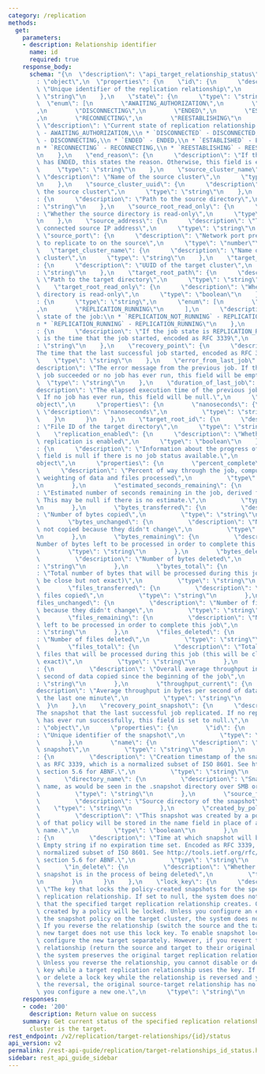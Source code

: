 ```yaml
---
category: /replication
methods:
  get:
    parameters:
    - description: Relationship identifier
      name: id
      required: true
    response_body:
      schema: "{\n  \"description\": \"api_target_relationship_status\",\n  \"type\"\
        : \"object\",\n  \"properties\": {\n    \"id\": {\n      \"description\":\
        \ \"Unique identifier of the replication relationship\",\n      \"type\":\
        \ \"string\"\n    },\n    \"state\": {\n      \"type\": \"string\",\n    \
        \  \"enum\": [\n        \"AWAITING_AUTHORIZATION\",\n        \"DISCONNECTED\"\
        ,\n        \"DISCONNECTING\",\n        \"ENDED\",\n        \"ESTABLISHED\"\
        ,\n        \"RECONNECTING\",\n        \"REESTABLISHING\"\n      ],\n     \
        \ \"description\": \"Current state of replication relationship:\\n * `AWAITING_AUTHORIZATION`\
        \ - AWAITING_AUTHORIZATION,\\n * `DISCONNECTED` - DISCONNECTED,\\n * `DISCONNECTING`\
        \ - DISCONNECTING,\\n * `ENDED` - ENDED,\\n * `ESTABLISHED` - ESTABLISHED,\\\
        n * `RECONNECTING` - RECONNECTING,\\n * `REESTABLISHING` - REESTABLISHING\"\
        \n    },\n    \"end_reason\": {\n      \"description\": \"If the relationship\
        \ has ENDED, this states the reason. Otherwise, this field is empty\",\n \
        \     \"type\": \"string\"\n    },\n    \"source_cluster_name\": {\n     \
        \ \"description\": \"Name of the source cluster\",\n      \"type\": \"string\"\
        \n    },\n    \"source_cluster_uuid\": {\n      \"description\": \"UUID of\
        \ the source cluster\",\n      \"type\": \"string\"\n    },\n    \"source_root_path\"\
        : {\n      \"description\": \"Path to the source directory\",\n      \"type\"\
        : \"string\"\n    },\n    \"source_root_read_only\": {\n      \"description\"\
        : \"Whether the source directory is read-only\",\n      \"type\": \"boolean\"\
        \n    },\n    \"source_address\": {\n      \"description\": \"The previously\
        \ connected source IP address\",\n      \"type\": \"string\"\n    },\n   \
        \ \"source_port\": {\n      \"description\": \"Network port previously used\
        \ to replicate to on the source\",\n      \"type\": \"number\"\n    },\n \
        \   \"target_cluster_name\": {\n      \"description\": \"Name of the target\
        \ cluster\",\n      \"type\": \"string\"\n    },\n    \"target_cluster_uuid\"\
        : {\n      \"description\": \"UUID of the target cluster\",\n      \"type\"\
        : \"string\"\n    },\n    \"target_root_path\": {\n      \"description\":\
        \ \"Path to the target directory\",\n      \"type\": \"string\"\n    },\n\
        \    \"target_root_read_only\": {\n      \"description\": \"Whether the target\
        \ directory is read-only\",\n      \"type\": \"boolean\"\n    },\n    \"job_state\"\
        : {\n      \"type\": \"string\",\n      \"enum\": [\n        \"REPLICATION_NOT_RUNNING\"\
        ,\n        \"REPLICATION_RUNNING\"\n      ],\n      \"description\": \"Current\
        \ state of the job:\\n * `REPLICATION_NOT_RUNNING` - REPLICATION_NOT_RUNNING,\\\
        n * `REPLICATION_RUNNING` - REPLICATION_RUNNING\"\n    },\n    \"job_start_time\"\
        : {\n      \"description\": \"If the job state is REPLICATION_RUNNING, this\
        \ is the time that the job started, encoded as RFC 3339\",\n      \"type\"\
        : \"string\"\n    },\n    \"recovery_point\": {\n      \"description\": \"\
        The time that the last successful job started, encoded as RFC 3339\",\n  \
        \    \"type\": \"string\"\n    },\n    \"error_from_last_job\": {\n      \"\
        description\": \"The error message from the previous job. If the previous\
        \ job succeeded or no job has ever run, this field will be empty\",\n    \
        \  \"type\": \"string\"\n    },\n    \"duration_of_last_job\": {\n      \"\
        description\": \"The elapsed execution time of the previous job, in nanoseconds.\
        \ If no job has ever run, this field will be null.\",\n      \"type\": \"\
        object\",\n      \"properties\": {\n        \"nanoseconds\": {\n         \
        \ \"description\": \"nanoseconds\",\n          \"type\": \"string\"\n    \
        \    }\n      }\n    },\n    \"target_root_id\": {\n      \"description\"\
        : \"File ID of the target directory\",\n      \"type\": \"string\"\n    },\n\
        \    \"replication_enabled\": {\n      \"description\": \"Whether automatic\
        \ replication is enabled\",\n      \"type\": \"boolean\"\n    },\n    \"replication_job_status\"\
        : {\n      \"description\": \"Information about the progress of a job. This\
        \ field is null if there is no job status available.\",\n      \"type\": \"\
        object\",\n      \"properties\": {\n        \"percent_complete\": {\n    \
        \      \"description\": \"Percent of way through the job, computed from a\
        \ weighting of data and files processed\",\n          \"type\": \"number\"\
        \n        },\n        \"estimated_seconds_remaining\": {\n          \"description\"\
        : \"Estimated number of seconds remaining in the job, derived from percent_complete.\
        \ This may be null if there is no estimate.\",\n          \"type\": \"string\"\
        \n        },\n        \"bytes_transferred\": {\n          \"description\"\
        : \"Number of bytes copied\",\n          \"type\": \"string\"\n        },\n\
        \        \"bytes_unchanged\": {\n          \"description\": \"Number of bytes\
        \ not copied because they didn't change\",\n          \"type\": \"string\"\
        \n        },\n        \"bytes_remaining\": {\n          \"description\": \"\
        Number of bytes left to be processed in order to complete this job\",\n  \
        \        \"type\": \"string\"\n        },\n        \"bytes_deleted\": {\n\
        \          \"description\": \"Number of bytes deleted\",\n          \"type\"\
        : \"string\"\n        },\n        \"bytes_total\": {\n          \"description\"\
        : \"Total number of bytes that will be processed during this job (this will\
        \ be close but not exact)\",\n          \"type\": \"string\"\n        },\n\
        \        \"files_transferred\": {\n          \"description\": \"Number of\
        \ files copied\",\n          \"type\": \"string\"\n        },\n        \"\
        files_unchanged\": {\n          \"description\": \"Number of files not copied\
        \ because they didn't change\",\n          \"type\": \"string\"\n        },\n\
        \        \"files_remaining\": {\n          \"description\": \"Number of files\
        \ left to be processed in order to complete this job\",\n          \"type\"\
        : \"string\"\n        },\n        \"files_deleted\": {\n          \"description\"\
        : \"Number of files deleted\",\n          \"type\": \"string\"\n        },\n\
        \        \"files_total\": {\n          \"description\": \"Total number of\
        \ files that will be processed during this job (this will be close but not\
        \ exact)\",\n          \"type\": \"string\"\n        },\n        \"throughput_overall\"\
        : {\n          \"description\": \"Overall average throughput in bytes per\
        \ second of data copied since the beginning of the job\",\n          \"type\"\
        : \"string\"\n        },\n        \"throughput_current\": {\n          \"\
        description\": \"Average throughput in bytes per second of data copied in\
        \ the last one minute\",\n          \"type\": \"string\"\n        }\n    \
        \  }\n    },\n    \"recovery_point_snapshot\": {\n      \"description\": \"\
        The snapshot that the last successful job replicated. If no replication job\
        \ has ever run successfully, this field is set to null.\",\n      \"type\"\
        : \"object\",\n      \"properties\": {\n        \"id\": {\n          \"description\"\
        : \"Unique identifier of the snapshot\",\n          \"type\": \"number\"\n\
        \        },\n        \"name\": {\n          \"description\": \"Name of the\
        \ snapshot\",\n          \"type\": \"string\"\n        },\n        \"timestamp\"\
        : {\n          \"description\": \"Creation timestamp of the snapshot, encoded\
        \ as RFC 3339, which is a normalized subset of ISO 8601. See http://tools.ietf.org/rfc/rfc3339.txt,\
        \ section 5.6 for ABNF.\",\n          \"type\": \"string\"\n        },\n \
        \       \"directory_name\": {\n          \"description\": \"Snapshot directory\
        \ name, as would be seen in the .snapshot directory over SMB or NFS.\",\n\
        \          \"type\": \"string\"\n        },\n        \"source_file_id\": {\n\
        \          \"description\": \"Source directory of the snapshot\",\n      \
        \    \"type\": \"string\"\n        },\n        \"created_by_policy\": {\n\
        \          \"description\": \"This snapshot was created by a policy. The name\
        \ of that policy will be stored in the name field in place of a user-defined\
        \ name.\",\n          \"type\": \"boolean\"\n        },\n        \"expiration\"\
        : {\n          \"description\": \"Time at which snapshot will be expired.\
        \ Empty string if no expiration time set. Encoded as RFC 3339, which is a\
        \ normalized subset of ISO 8601. See http://tools.ietf.org/rfc/rfc3339.txt,\
        \ section 5.6 for ABNF.\",\n          \"type\": \"string\"\n        },\n \
        \       \"in_delete\": {\n          \"description\": \"Whether or not the\
        \ snapshot is in the process of being deleted\",\n          \"type\": \"boolean\"\
        \n        }\n      }\n    },\n    \"lock_key\": {\n      \"description\":\
        \ \"The key that locks the policy-created snapshots for the specified target\
        \ replication relationship. If set to null, the system does not lock the snapshots\
        \ that the specified target replication relationship creates. Only snapshots\
        \ created by a policy will be locked. Unless you configure an expiration on\
        \ the snapshot policy on the target cluster, the system does not lock snapshots.\
        \ If you reverse the relationship (switch the source and the target), the\
        \ new target does not use this lock key. To enable snapshot locking, you must\
        \ configure the new target separately. However, if you revert the reversed\
        \ relationship (return the source and target to their original assignments),\
        \ the system preserves the original target replication relationship lock key.\
        \ Unless you reverse the relationship, you cannot disable or delete a lock\
        \ key while a target replication relationship uses the key. If you disable\
        \ or delete a lock key while the relationship is reversed and you then revert\
        \ the reversal, the original source-target relationship has no lock key until\
        \ you configure a new one.\",\n      \"type\": \"string\"\n    }\n  }\n}"
    responses:
    - code: '200'
      description: Return value on success
    summary: Get current status of the specified replication relationship where this
      cluster is the target.
rest_endpoint: /v2/replication/target-relationships/{id}/status
api_version: v2
permalink: /rest-api-guide/replication/target-relationships_id_status.html
sidebar: rest_api_guide_sidebar
---
```

